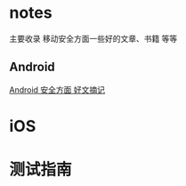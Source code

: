 # notes

主要收录 移动安全方面一些好的文章、书籍 等等




## Android
[Android 安全方面 好文摘记](/Android/README.md)




# iOS





# 测试指南







